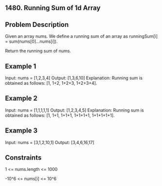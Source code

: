## 1480. Running Sum of 1d Array
## Problem Description

Given an array nums. We define a running sum of an array as runningSum[i] = sum(nums[0]…nums[i]).

Return the running sum of nums.

## Example 1

Input: nums = [1,2,3,4]
Output: [1,3,6,10]
Explanation: Running sum is obtained as follows: [1, 1+2, 1+2+3, 1+2+3+4].

## Example 2

Input: nums = [1,1,1,1,1]
Output: [1,2,3,4,5]
Explanation: Running sum is obtained as follows: [1, 1+1, 1+1+1, 1+1+1+1, 1+1+1+1+1].

## Example 3

Input: nums = [3,1,2,10,1]
Output: [3,4,6,16,17]

## Constraints

1 <= nums.length <= 1000

-10^6 <= nums[i] <= 10^6